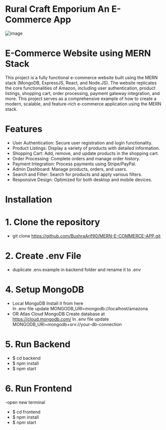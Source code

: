 # Rural Craft Emporium An E-Commerce App

![image](https://github.com/user-attachments/assets/a7c5f800-c862-4f29-b5d8-0ed8ad83de37)

# E-Commerce Website using MERN Stack 

This project is a fully functional e-commerce website built using the MERN stack (MongoDB, ExpressJS, React, and Node.JS). The website replicates the core functionalities of Amazon, including user authentication, product listings, shopping cart, order processing, payment gateway integration, and more. This project serves as a comprehensive example of how to create a modern, scalable, and feature-rich e-commerce application using the MERN stack.



# Features
+ User Authentication: Secure user registration and login functionality.
+ Product Listings: Display a variety of products with detailed information.
+ Shopping Cart: Add, remove, and update products in the shopping cart.
+ Order Processing: Complete orders and manage order history.
+ Payment Integration: Process payments using Stripe/PayPal.
+ Admin Dashboard: Manage products, orders, and users.
+ Search and Filter: Search for products and apply various filters.
+ Responsive Design: Optimized for both desktop and mobile devices.

# Installation

# 1. Clone the repository

 + git clone https://github.com/BushraArif90/MERN-E-COMMERCE-APP.git
 
# 2. Create .env File
   
+ duplicate .env.example in backend folder and rename it to .env

# 4. Setup MongoDB
   
+ Local MongoDB
 Install it from here <br>
In .env file update MONGODB_URI=mongodb://localhost/amazona
+ OR Atlas Cloud MongoDB
Create database at https://cloud.mongodb.com/
In .env file update MONGODB_URI=mongodb+srv://your-db-connection

# 5. Run Backend
+ $ cd backend
+ $ npm install
+ $ npm start

# 6. Run Frontend
-open new terminal
+ $ cd frontend
+ $ npm install
+ $ npm start
